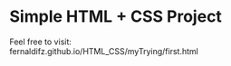 # Simple HTML + CSS Project
Feel free to visit: </br>
fernaldifz.github.io/HTML_CSS/myTrying/first.html
